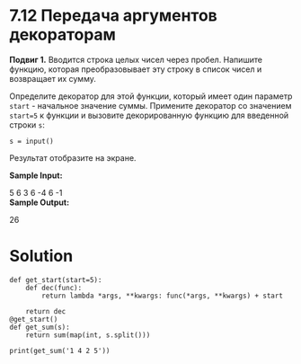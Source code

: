 # 7.12 Передача аргументов декораторам

**Подвиг 1.** Вводится строка целых чисел
через пробел. Напишите функцию, которая 
преобразовывает эту строку в список чисел
и возвращает их сумму.

Определите декоратор для этой функции, который
имеет один параметр `start` - начальное значение суммы.
Примените декоратор со значением `start=5` к 
функции и вызовите декорированную функцию 
для введенной строки `s`:

`s = input()`

Результат отобразите на экране.

**Sample Input:**

5 6 3 6 -4 6 -1\
**Sample Output:**

26

# Solution

```
def get_start(start=5):
    def dec(func):
        return lambda *args, **kwargs: func(*args, **kwargs) + start

    return dec
@get_start()
def get_sum(s):
    return sum(map(int, s.split()))

print(get_sum('1 4 2 5'))
```
